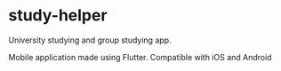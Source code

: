 # study-helper
University studying and group studying app.

Mobile application made using Flutter. Compatible with iOS and Android
